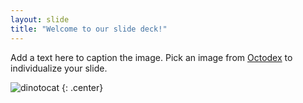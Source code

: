 ```yaml
---
layout: slide
title: "Welcome to our slide deck!"
---
```


Add a text here to caption the image. Pick an image from [Octodex](https://octodex.github.com) to individualize your slide.

![dinotocat](https://octodex.github.com/images/dinotocat.png)
{: .center}
